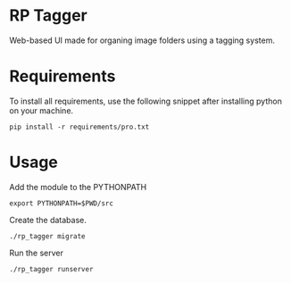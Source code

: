 # RP Tagger
Web-based UI made for organing image folders using a tagging system.

# Requirements
To install all requirements, use the following snippet after installing python on your machine.

    pip install -r requirements/pro.txt

# Usage

Add the module to the PYTHONPATH

    export PYTHONPATH=$PWD/src
    
Create the database.

    ./rp_tagger migrate

Run the server

    ./rp_tagger runserver
